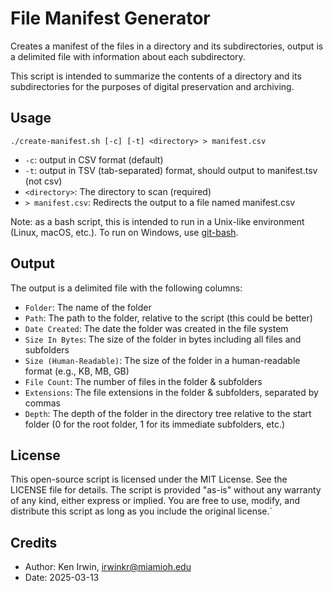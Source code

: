 # File Manifest Generator

Creates a manifest of the files in a directory and its subdirectories,
output is a delimited file with information about each subdirectory.

This script is intended to summarize the contents of a directory and its subdirectories
for the purposes of digital preservation and archiving.

## Usage

`./create-manifest.sh [-c] [-t] <directory> > manifest.csv`

- `-c`: output in CSV format (default)
- `-t`: output in TSV (tab-separated) format, should output to manifest.tsv (not csv)
- `<directory>`: The directory to scan (required)
- `> manifest.csv`: Redirects the output to a file named manifest.csv

Note: as a bash script, this is intended to run in a Unix-like environment
(Linux, macOS, etc.). To run on Windows, use [git-bash](https://git-scm.com/downloads/win).

## Output

The output is a delimited file with the following columns:

- `Folder`: The name of the folder
- `Path`: The path to the folder, relative to the script (this could be better)
- `Date Created`: The date the folder was created in the file system
- `Size In Bytes`: The size of the folder in bytes including all files and subfolders
- `Size (Human-Readable)`: The size of the folder in a human-readable format (e.g., KB, MB, GB)
- `File Count`: The number of files in the folder & subfolders
- `Extensions`: The file extensions in the folder & subfolders, separated by commas
- `Depth`: The depth of the folder in the directory tree relative to the start folder (0 for the root folder, 1 for its immediate subfolders, etc.)

## License

This open-source script is licensed under the MIT License. See the LICENSE file for details.
The script is provided "as-is" without any warranty of any kind, either express or implied.
You are free to use, modify, and distribute this script as long as you include the original license.`

## Credits

- Author: Ken Irwin, irwinkr@miamioh.edu
- Date: 2025-03-13

